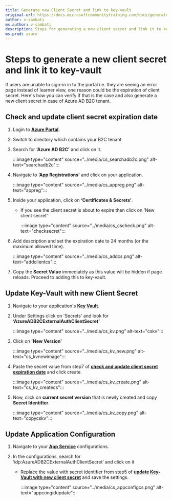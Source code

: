 ```yaml
---
title: Generate new Client Secret and link to key-vault
original-url: https://docs.microsoftcommunitytraining.com/docs/generate-new-clientsecret-link-to-key-vault
author: v-sambati
ms.author: v-sambati
description: Steps for generating a new client secret and link it to key-vault when the existing one is expired.
ms.prod: azure
---
```


# Steps to generate a new client secret and link it to key-vault

If users are unable to sign-in in to the portal i.e. they are seeing an error page instead of learner view, one reason could be the expiration of client secret. Here's how you can verify if that is the case and also generate a new client secret in case of Azure AD B2C tenant.

## Check and update client secret expiration date

1. Login to [**Azure Portal**](https://ms.portal.azure.com/).
2. Switch to directory which contains your B2C tenant
3. Search for **‘Azure AD B2C’** and click on it.

    :::image type="content" source="../media/cs_searchadb2c.png" alt-text="searchadb2c":::

4. Navigate to **‘App Registrations’** and click on your application.

    :::image type="content" source="../media/cs_appreg.png" alt-text="appreg":::

5. Inside your application, click on **‘Certificates & Secrets’**.
    * If you see the client secret is about to expire then click on ‘New client secret’

        :::image type="content" source="../media/cs_cscheck.png" alt-text="checksecret":::

6. Add description and set the expiration date to 24 months (or the maximum allowed time).

    :::image type="content" source="../media/cs_addcs.png" alt-text="addclientcs":::

7. Copy the **Secret Value** immediately as this value will be hidden if page reloads. Proceed to adding this to key-vault.

## Update Key-Vault with new Client Secret

1. Navigate to your application's [**Key Vault**](../analytics/custom-reports/database-schema.md#accessing-key-vault).

2. Under Settings click on 'Secrets' and look for **‘AzureADB2CExternalAuthClientSecret’**

    :::image type="content" source="../media/cs_kv.png" alt-text="cskv":::

3. Click on **'New Version'**

    :::image type="content" source="../media/cs_kv_new.png" alt-text="cs_kvnewimage":::

4. Paste the secret value from step7 of [**check and update client secret expiration date**](#check-and-update-client-secret-expiration-date) and click create.

    :::image type="content" source="../media/cs_kv_create.png" alt-text="cs_kv_createcs":::

5. Now, click on **current secret version** that is newly created and copy **Secret Identifier**.

    :::image type="content" source="../media/cs_kv_copy.png" alt-text="copycskv":::

## Update Application Configuration

1. Navigate to your [**App Service**](../settings/configurations-on-the-training-platform.md#steps-to-set-the-configurations-on-the-platform) configurations.

2. In the configurations, search for ‘idp:AzureADB2CExternalAuthClientSecret’ and click on it
    * Replace the value with secret identifier from step5 of [**update Key-Vault with new client secret**](#update-key-vault-with-new-client-secret) and save the settings.

        :::image type="content" source="../media/cs_appconfigcs.png" alt-text="appcongidupdate":::
